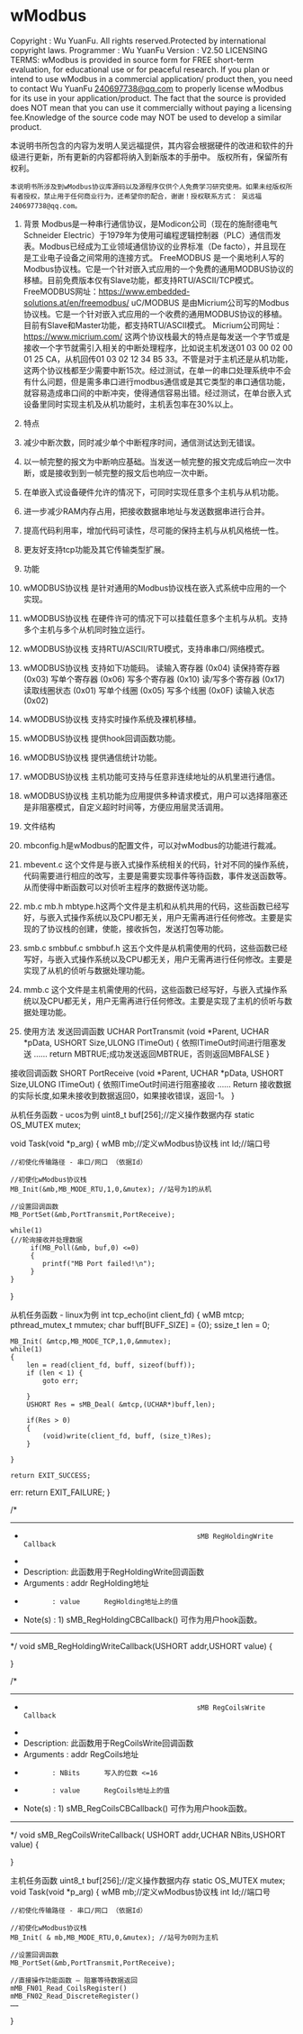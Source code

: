 # wModbus
Copyright   : Wu YuanFu. All rights reserved.Protected by international copyright laws.
Programmer  : Wu YuanFu
Version     : V2.50
LICENSING TERMS:
wModbus is provided in source form for FREE short-term evaluation, for educational use or for peaceful research.  If you plan or intend to use wModbus in a commercial application/ product then, you need to contact Wu YuanFu <240697738@qq.com> to properly license wModbus for its use in your application/product. The fact that the source is provided does NOT mean that you can use it commercially without paying a licensing fee.Knowledge of the source code may NOT be used to develop a similar product.

本说明书所包含的内容为发明人吴远福提供，其内容会根据硬件的改进和软件的升级进行更新，所有更新的内容都将纳入到新版本的手册中。
版权所有，保留所有权利。

	本说明书所涉及到wModbus协议库源码以及源程序仅供个人免费学习研究使用。如果未经版权所有者授权，禁止用于任何商业行为，还希望你的配合，谢谢！授权联系方式： 吴远福 240697738@qq.com。

1.	背景
Modbus是一种串行通信协议，是Modicon公司（现在的施耐德电气 Schneider Electric）于1979年为使用可编程逻辑控制器（PLC）通信而发表。Modbus已经成为工业领域通信协议的业界标准（De facto），并且现在是工业电子设备之间常用的连接方式。
FreeMODBUS 是一个奥地利人写的Modbus协议栈。它是一个针对嵌入式应用的一个免费的通用MODBUS协议的移植。目前免费版本仅有Slave功能，都支持RTU/ASCII/TCP模式。
FreeMODBUS网址：https://www.embedded-solutions.at/en/freemodbus/
uC/MODBUS 是由Micrium公司写的Modbus协议栈。它是一个针对嵌入式应用的一个收费的通用MODBUS协议的移植。目前有Slave和Master功能，都支持RTU/ASCII模式。
Micrium公司网址：https://www.micrium.com/
这两个协议栈最大的特点是每发送一个字节或是接收一个字节就需引入相关的中断处理程序，比如说主机发送01 03 00 02 00 01 25 CA，从机回传01 03 02 12 34 B5 33。不管是对于主机还是从机功能，这两个协议栈都至少需要中断15次。经过测试，在单一的串口处理系统中不会有什么问题，但是需多串口进行modbus通信或是其它类型的串口通信功能，就容易造成串口间的中断冲突，使得通信容易出错。经过测试，在单台嵌入式设备里同时实现主机及从机功能时，主机丢包率在30%以上。

2.	特点
1.	减少中断次数，同时减少单个中断程序时间，通信测试达到无错误。
2.	以一帧完整的报文为中断响应基础。当发送一帧完整的报文完成后响应一次中断，或是接收到到一帧完整的报文后也响应一次中断。
3.	在单嵌入式设备硬件允许的情况下，可同时实现任意多个主机与从机功能。
4.	进一步减少RAM内存占用，把接收数据串地址与发送数据串进行合并。
5.	提高代码利用率，增加代码可读性，尽可能的保持主机与从机风格统一性。
6.	更友好支持tcp功能及其它传输类型扩展。

3.	功能
1.	wMODBUS协议栈 是针对通用的Modbus协议栈在嵌入式系统中应用的一个实现。
2.	wMODBUS协议栈 在硬件许可的情况下可以挂载任意多个主机与从机。支持多个主机与多个从机同时独立运行。
3.	wMODBUS协议栈 支持RTU/ASCII/RTU模式，支持串串口/网络模式。
4.	wMODBUS协议栈 支持如下功能码。
读输入寄存器 (0x04)
读保持寄存器 (0x03)
写单个寄存器 (0x06)
写多个寄存器 (0x10)
读/写多个寄存器 (0x17)
读取线圈状态 (0x01)
写单个线圈 (0x05)
写多个线圈 (0x0F)
读输入状态 (0x02)
5.	wMODBUS协议栈 支持实时操作系统及裸机移植。
6.	wMODBUS协议栈 提供hook回调函数功能。
7.	wMODBUS协议栈 提供通信统计功能。
8.	wMODBUS协议栈 主机功能可支持与任意非连续地址的从机里进行通信。
9.	wMODBUS协议栈 主机功能为应用提供多种请求模式，用户可以选择阻塞还是非阻塞模式，自定义超时时间等，方便应用层灵活调用。
4.	文件结构
1.	mbconfig.h是wModbus的配置文件，可以对wModbus的功能进行裁减。
2.	mbevent.c 这个文件是与嵌入式操作系统相关的代码，针对不同的操作系统，代码需要进行相应的改写，主要是需要实现事件等待函数，事件发送函数等。从而使得中断函数可以对侦听主程序的数据传送功能。
3.	mb.c mb.h mbtype.h这两个文件是主机和从机共用的代码，这些函数已经写好，与嵌入式操作系统以及CPU都无关，用户无需再进行任何修改。主要是实现的了协议栈的创建，使能，接收拆包，发送打包等功能。
4.	smb.c smbbuf.c smbbuf.h 这五个文件是从机需使用的代码，这些函数已经写好，与嵌入式操作系统以及CPU都无关，用户无需再进行任何修改。主要是实现了从机的侦听与数据处理功能。
5.	mmb.c 这个文件是主机需使用的代码，这些函数已经写好，与嵌入式操作系统以及CPU都无关，用户无需再进行任何修改。主要是实现了主机的侦听与数据处理功能。
5.	使用方法
发送回调函数
UCHAR  PortTransmit (void *Parent, UCHAR *pData, USHORT Size,ULONG lTimeOut)
{
	依照lTimeOut时间进行阻塞发送
	……
return MBTRUE;成功发送返回MBTRUE，否则返回MBFALSE
}

接收回调函数
SHORT  PortReceive (void *Parent, UCHAR *pData, USHORT Size,ULONG lTimeOut)
{
	依照lTimeOut时间进行阻塞接收
……
	Return 接收数据的实际长度,如果未接收到数据返回0，如果接收错误，返回-1。
}


从机任务函数 - ucos为例
uint8_t  buf[256];//定义操作数据内存
static OS_MUTEX   mutex;

void  Task(void *p_arg)
{
	wMB  mb;//定义wModbus协议栈
	int Id;//端口号

	//初使化传输路径 - 串口/网口 （依据Id）

	//初使化wModbus协议栈
	MB_Init(&mb,MB_MODE_RTU,1,0,&mutex); //站号为1的从机

	//设置回调函数
	MB_PortSet(&mb,PortTransmit,PortReceive); 

	while(1)
	{//轮询接收并处理数据
	     if(MB_Poll(&mb, buf,0) <=0)
	     { 
	      	printf("MB Port failed!\n");
	  	 }
	}
}

从机任务函数 - linux为例
int tcp_echo(int client_fd)
{
    wMB mtcp;
	pthread_mutex_t mmutex;
    char				buff[BUFF_SIZE]	= {0};
    ssize_t				len				= 0;

	MB_Init( &mtcp,MB_MODE_TCP,1,0,&mmutex);
	while(1)
	{
		len	= read(client_fd, buff, sizeof(buff));
		if (len < 1) {
			goto err;

		}
		USHORT Res = sMB_Deal( &mtcp,(UCHAR*)buff,len);
                
		if(Res > 0)
		{
			(void)write(client_fd, buff, (size_t)Res);
		}
		
	}

    return EXIT_SUCCESS;
 err:
    return EXIT_FAILURE;
}

/*
********************************************************************************************************
*                                                sMB RegHoldingWrite Callback
*
* Description: 此函数用于RegHoldingWrite回调函数
* Arguments  : addr       RegHolding地址
*            : value      RegHolding地址上的值
* Note(s)    : 1) sMB_RegHoldingCBCallback() 可作为用户hook函数。
********************************************************************************************************
*/
void sMB_RegHoldingWriteCallback(USHORT addr,USHORT value)
{

 
}

/*
********************************************************************************************************
*                                                sMB RegCoilsWrite Callback
*
* Description: 此函数用于RegCoilsWrite回调函数
* Arguments  : addr       RegCoils地址
*            : NBits      写入的位数 <=16
*            : value      RegCoils地址上的值
* Note(s)    : 1) sMB_RegCoilsCBCallback() 可作为用户hook函数。
********************************************************************************************************
*/
void sMB_RegCoilsWriteCallback( USHORT addr,UCHAR NBits,USHORT value)
{


}

主机任务函数
uint8_t  buf[256];//定义操作数据内存
static OS_MUTEX   mutex;
void  Task(void *p_arg)
{
	wMB  mb;//定义wModbus协议栈
	int Id;//端口号

	//初使化传输路径 - 串口/网口 （依据Id）

	//初使化wModbus协议栈
	MB_Init( & mb,MB_MODE_RTU,0,&mutex); //站号为0则为主机

	//设置回调函数
	MB_PortSet(&mb,PortTransmit,PortReceive); 

	//直接操作功能函数 – 阻塞等待数据返回
	mMB_FN01_Read_CoilsRegister()
	mMB_FN02_Read_DiscreteRegister()
	……
}




